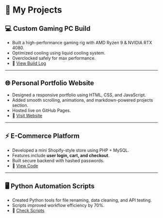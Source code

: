 # 🚀 My Projects

## 💻 Custom Gaming PC Build
- Built a high-performance gaming rig with AMD Ryzen 9 & NVIDIA RTX 4080.  
- Optimized cooling using liquid cooling system.  
- Overclocked safely for max performance.  
- 🔗 [View Build Log](https://github.com/mdutracesa/portfolio_projects)

---

## 🌐 Personal Portfolio Website
- Designed a responsive portfolio using HTML, CSS, and JavaScript.  
- Added smooth scrolling, animations, and markdown-powered projects section.  
- Hosted live on GitHub Pages.  
- 🔗 [Visit Website](https://mdutracesa.github.io/portfolio_projects/)

---

## ⚡ E-Commerce Platform
- Developed a mini Shopify-style store using PHP + MySQL.  
- Features include **user login, cart, and checkout**.  
- Built secure backend with hashed passwords.  
- 🔗 [View Code](https://github.com/mdutracesa/portfolio_projects)

---

## 🖥️ Python Automation Scripts
- Created Python tools for file renaming, data cleaning, and API testing.  
- Scripts improved workflow efficiency by 70%.  
- 🔗 [Check Scripts](https://github.com/mdutracesa/portfolio_projects)
